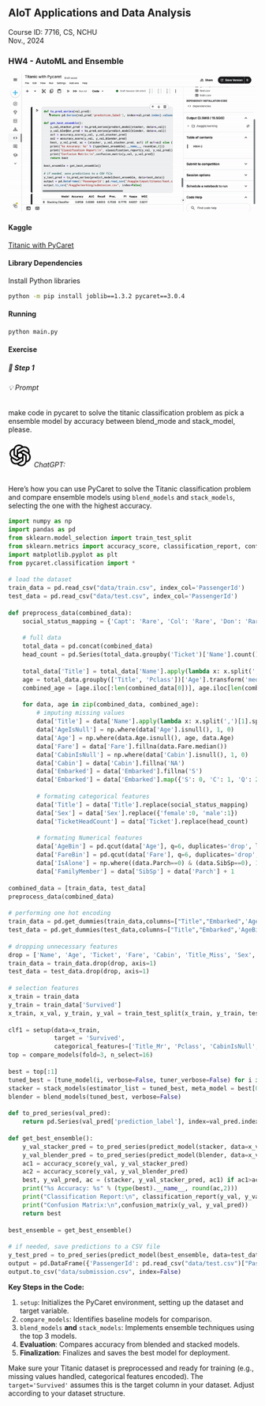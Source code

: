 ## AIoT Applications and Data Analysis

Course ID: 7716, CS, NCHU  
Nov., 2024

### HW4 - AutoML and Ensemble
![](docs/imgs/hw4_demo.gif)

#### Kaggle
[Titanic with PyCaret](https://www.kaggle.com/code/kzxiao/titanic-with-pycaret)

#### Library Dependencies
Install Python libraries
```bash
python -m pip install joblib==1.3.2 pycaret==3.0.4
```

#### Running
```bash
python main.py
```

#### Exercise
##### :speech_balloon: Step 1
###### :bulb: *Prompt*
make code in pycaret to solve the titanic classification problem as pick  a ensemble  model by accuracy between blend_mode and stack_model, please.

###### ![](docs/imgs/icons8-chatgpt.svg) *ChatGPT:*
Here’s how you can use PyCaret to solve the Titanic classification problem and compare ensemble models using `blend_models` and `stack_models`, selecting the one with the highest accuracy.

```python
import numpy as np
import pandas as pd
from sklearn.model_selection import train_test_split
from sklearn.metrics import accuracy_score, classification_report, confusion_matrix
import matplotlib.pyplot as plt
from pycaret.classification import *

# load the dataset
train_data = pd.read_csv("data/train.csv", index_col='PassengerId')
test_data = pd.read_csv("data/test.csv", index_col='PassengerId')

def preprocess_data(combined_data):
    social_status_mapping = {'Capt': 'Rare', 'Col': 'Rare', 'Don': 'Rare', 'Dona': 'Rare', 'Dr': 'Rare', 'Jonkheer': 'Rare', 'Lady': 'Rare', 'Major': 'Rare', 'Mlle': 'Miss', 'Mme': 'Miss', 'Mrs':'Miss', 'Ms': 'Miss', 'Rev': 'Rare', 'Sir': 'Rare', 'the Countess': 'Rare'}
    
    # full data
    total_data = pd.concat(combined_data)
    head_count = pd.Series(total_data.groupby('Ticket')['Name'].count()).to_dict()

    total_data['Title'] = total_data['Name'].apply(lambda x: x.split(',')[1].split('.')[0].strip())
    age = total_data.groupby(['Title', 'Pclass'])['Age'].transform('median').fillna(total_data['Age'].median())
    combined_age = [age.iloc[:len(combined_data[0])], age.iloc[len(combined_data[0]):]]

    for data, age in zip(combined_data, combined_age):
        # imputing missing values
        data['Title'] = data['Name'].apply(lambda x: x.split(',')[1].split('.')[0].strip())
        data['AgeIsNull'] = np.where(data['Age'].isnull(), 1, 0)
        data['Age'] = np.where(data.Age.isnull(), age, data.Age)
        data['Fare'] = data['Fare'].fillna(data.Fare.median())
        data['CabinIsNull'] = np.where(data['Cabin'].isnull(), 1, 0)
        data['Cabin'] = data['Cabin'].fillna('NA')
        data['Embarked'] = data['Embarked'].fillna('S')
        data['Embarked'] = data['Embarked'].map({'S': 0, 'C': 1, 'Q': 2})

        # formating categorical features
        data['Title'] = data['Title'].replace(social_status_mapping)
        data['Sex'] = data['Sex'].replace({'female':0, 'male':1})
        data['TicketHeadCount'] = data['Ticket'].replace(head_count)

        # formating Numerical features
        data['AgeBin'] = pd.qcut(data['Age'], q=6, duplicates='drop', labels=False)
        data['FareBin'] = pd.qcut(data['Fare'], q=6, duplicates='drop', labels=False)
        data['IsAlone'] = np.where((data.Parch==0) & (data.SibSp==0), 1, 0)
        data['FamilyMember'] = data['SibSp'] + data['Parch'] + 1

combined_data = [train_data, test_data]
preprocess_data(combined_data)

# performing one hot encoding
train_data = pd.get_dummies(train_data,columns=["Title","Embarked",'AgeBin','FareBin'], prefix=["Title","Emb",'Age','Fare'])
test_data = pd.get_dummies(test_data,columns=["Title","Embarked",'AgeBin','FareBin'], prefix=["Title","Emb",'Age','Fare'])

# dropping unnecessary features
drop = ['Name', 'Age', 'Ticket', 'Fare', 'Cabin', 'Title_Miss', 'Sex', 'Parch', 'SibSp']
train_data = train_data.drop(drop, axis=1)
test_data = test_data.drop(drop, axis=1)

# selection features
x_train = train_data
y_train = train_data['Survived']
x_train, x_val, y_train, y_val = train_test_split(x_train, y_train, test_size = 0.17, random_state = 42)

clf1 = setup(data=x_train,
             target = 'Survived',
             categorical_features=['Title_Mr', 'Pclass', 'CabinIsNull', 'Fare_5', 'Age_2', 'IsAlone'])
top = compare_models(fold=3, n_select=16)

best = top[:1]
tuned_best = [tune_model(i, verbose=False, tuner_verbose=False) for i in best]
stacker = stack_models(estimator_list = tuned_best, meta_model = best[0], verbose=False)
blender = blend_models(tuned_best, verbose=False)

def to_pred_series(val_pred):
    return pd.Series(val_pred['prediction_label'], index=val_pred.index).values

def get_best_ensemble():
    y_val_stacker_pred = to_pred_series(predict_model(stacker, data=x_val))
    y_val_blender_pred = to_pred_series(predict_model(blender, data=x_val))
    ac1 = accuracy_score(y_val, y_val_stacker_pred)
    ac2 = accuracy_score(y_val, y_val_blender_pred)
    best, y_val_pred, ac = (stacker, y_val_stacker_pred, ac1) if ac1>ac2 else (blender, y_val_blender_pred, ac2)
    print("%s Accuracy: %s" % (type(best).__name__, round(ac,2)))
    print("Classification Report:\n", classification_report(y_val, y_val_pred))
    print("Confusion Matrix:\n",confusion_matrix(y_val, y_val_pred))
    return best
    
best_ensemble = get_best_ensemble()

# if needed, save predictions to a CSV file
y_test_pred = to_pred_series(predict_model(best_ensemble, data=test_data))
output = pd.DataFrame({'PassengerId': pd.read_csv("data/test.csv")["PassengerId"], 'Survived': y_test_pred})
output.to_csv("data/submission.csv", index=False)
```

**Key Steps in the Code:**
1. `setup`: Initializes the PyCaret environment, setting up the dataset and target variable.
2. `compare_models`: Identifies baseline models for comparison.
3. `blend_models` **and** `stack_models`: Implements ensemble techniques using the top 3 models.
4. **Evaluation**: Compares accuracy from blended and stacked models.
5. **Finalization**: Finalizes and saves the best model for deployment.

Make sure your Titanic dataset is preprocessed and ready for training (e.g., missing values handled, categorical features encoded). The `target='Survived'` assumes this is the target column in your dataset. Adjust according to your dataset structure.